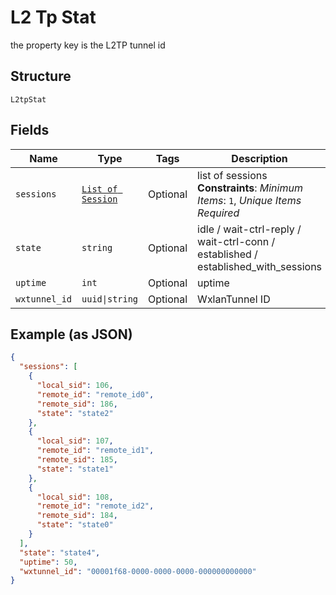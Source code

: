 
# L2 Tp Stat

the property key is the L2TP tunnel id

## Structure

`L2tpStat`

## Fields

| Name | Type | Tags | Description |
|  --- | --- | --- | --- |
| `sessions` | [`List of Session`](../../doc/models/session.md) | Optional | list of sessions<br>**Constraints**: *Minimum Items*: `1`, *Unique Items Required* |
| `state` | `string` | Optional | idle / wait-ctrl-reply / wait-ctrl-conn / established / established_with_sessions |
| `uptime` | `int` | Optional | uptime |
| `wxtunnel_id` | `uuid\|string` | Optional | WxlanTunnel ID |

## Example (as JSON)

```json
{
  "sessions": [
    {
      "local_sid": 106,
      "remote_id": "remote_id0",
      "remote_sid": 186,
      "state": "state2"
    },
    {
      "local_sid": 107,
      "remote_id": "remote_id1",
      "remote_sid": 185,
      "state": "state1"
    },
    {
      "local_sid": 108,
      "remote_id": "remote_id2",
      "remote_sid": 184,
      "state": "state0"
    }
  ],
  "state": "state4",
  "uptime": 50,
  "wxtunnel_id": "00001f68-0000-0000-0000-000000000000"
}
```

